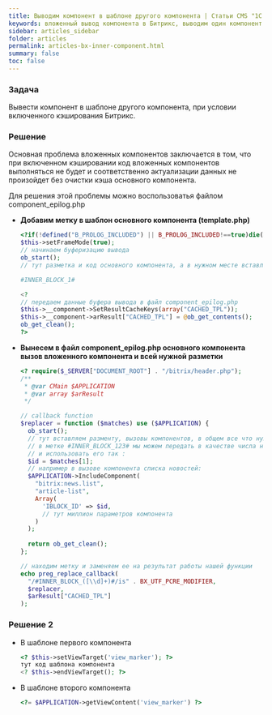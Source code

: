```yaml
---
title: Выводим компонент в шаблоне другого компонента | Статьи CMS "1С Битрикс"
keywords: вложенный вывод компонента в Битрикс, выводим один компонент в шаблоне другого
sidebar: articles_sidebar
folder: articles
permalink: articles-bx-inner-component.html
summary: false
toc: false
---
```


### Задача

Вывести компонент в шаблоне другого компонента, при условии включенного кэширования Битрикс.

### Решение

Основная проблема вложенных компонентов заключается в том, что при включенном кэшировании код вложенных компонентов выполняться не будет и соответственно актуализации данных не произойдет без очистки кэша основного компонента.

Для решения этой проблемы можно воспользоватья файлом component_epilog.php

* **Добавим метку в шаблон основного компонента (template.php)**

  ```php
  <?if(!defined("B_PROLOG_INCLUDED") || B_PROLOG_INCLUDED!==true)die();
  $this->setFrameMode(true);
  // начинаем буферизацию вывода
  ob_start();
  // тут разметка и код основного компонента, а в нужном месте вставляем метку:
  
  #INNER_BLOCK_1#
  
  <?
  // передаем данные буфера вывода в файл component_epilog.php
  $this->__component->SetResultCacheKeys(array("CACHED_TPL"));
  $this->__component->arResult["CACHED_TPL"] = @ob_get_contents();
  ob_get_clean();
  ?>
  ```
  
* **Вынесем в файл component_epilog.php основного компонента вызов вложенного компонента и всей нужной разметки**

  ```php
  <? require($_SERVER["DOCUMENT_ROOT"] . "/bitrix/header.php");
  /**
   * @var CMain $APPLICATION
   * @var array $arResult
   */
  
  // callback function
  $replacer = function ($matches) use ($APPLICATION) {
    ob_start();
    // тут вставляем разменту, вызовы компонентов, в общем все что нужно вывести
    // в метке #INNER_BLOCK_123# мы можем передать в качестве числа например код инфоблока
    // и использовать его так :
    $id = $matches[1];
    // например в вызове компонента списка новостей:
    $APPLICATION->IncludeComponent(
      "bitrix:news.list",
      "article-list",
      Array(
        'IBLOCK_ID' => $id,
        // тут миллион параметров компонента
      )
    );
    
    return ob_get_clean();
  };

  // находим метку и заменяем ее на результат работы нашей функции
  echo preg_replace_callback(
    "/#INNER_BLOCK_([\\d]+)#/is" . BX_UTF_PCRE_MODIFIER,
    $replacer,
    $arResult["CACHED_TPL"]
  );
  ```
### Решение 2

* В шаблоне первого компонента
  ```php
  <? $this->setViewTarget('view_marker'); ?>
  тут код шаблона компонента
  <? $this->endViewTarget(); ?>
  ```

* В шаблоне второго компонента
  ```php
  <?= $APPLICATION->getViewContent('view_marker') ?>
  ```
